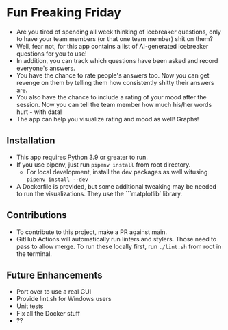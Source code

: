 # Fun Freaking Friday
- Are you tired of spending all week thinking of icebreaker questions, only to have your team members (or that one team member) shit on them?
- Well, fear not, for this app contains a list of AI-generated icebreaker questions for you to use!
- In addition, you can track which questions have been asked and record everyone's answers. 
- You have the chance to rate people's answers too. Now you can get revenge on them by telling them how consistently shitty their answers are.
- You also have the chance to include a rating of your mood after the session. Now you can tell the team member how much his/her words hurt - with data!
- The app can help you visualize rating and mood as well! Graphs!

## Installation
- This app requires Python 3.9 or greater to run.
- If you use pipenv, just run ```pipenv install``` from root directory.
    - For local development, install the dev packages as well witusing  ```pipenv install --dev```
- A Dockerfile is provided, but some additional tweaking may be needed to run the visualizations. They use the ```matplotlib` library.

## Contributions
- To contribute to this project, make a PR against main.
- GitHub Actions will automatically run linters and stylers.  Those need to pass to allow merge. To run these locally first, run ```./lint.sh``` from root in the terminal.

## Future Enhancements
- Port over to use a real GUI
- Provide lint.sh for Windows users
- Unit tests
- Fix all the Docker stuff
- ??